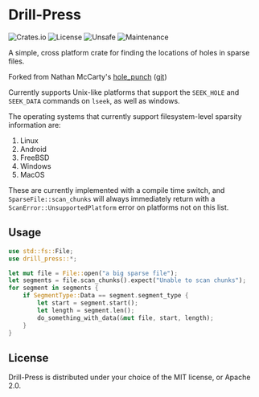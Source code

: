 Drill-Press
==========

![Crates.io](https://img.shields.io/crates/v/drill-press?style=flat-square&logo=rust) ![License](https://img.shields.io/crates/l/drill-press?style=flat-square) ![Unsafe](https://img.shields.io/badge/unsafe-very%20yes-important?style=flat-square) ![Maintenance](https://img.shields.io/maintenance/yes/2022?style=flat-square)

A simple, cross platform crate for finding the locations of holes in sparse files.

Forked from Nathan McCarty's [hole_punch](https://docs.rs/hole-punch) ([git](https://gitlab.com/asuran-rs/hole-punch))

Currently supports Unix-like platforms that support the `SEEK_HOLE` and `SEEK_DATA` commands on `lseek`, as well as windows.

The operating systems that currently support filesystem-level sparsity information are:

1.	Linux
2.	Android
3.	FreeBSD
4.	Windows
5.  MacOS

These are currently implemented with a compile time switch, and `SparseFile::scan_chunks` will always immediately return with a `ScanError::UnsupportedPlatform` error on platforms not on this list.

Usage
-----

```rust
use std::fs::File;
use drill_press::*;

let mut file = File::open("a big sparse file");
let segments = file.scan_chunks().expect("Unable to scan chunks");
for segment in segments {
    if SegmentType::Data == segment.segment_type {
        let start = segment.start();
        let length = segment.len();
        do_something_with_data(&mut file, start, length);
    }
}
```

License
-------

Drill-Press is distributed under your choice of the MIT license, or Apache 2.0.

